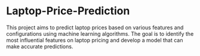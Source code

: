 # Laptop-Price-Prediction
 This project aims to predict laptop prices based on various features and configurations using machine learning algorithms. The goal is to identify the most influential features on laptop pricing and develop a model that can make accurate predictions.

